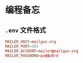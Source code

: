 # 编程备忘

## `.env` 文件格式

``` conf
MAILER_HOST=mailgun.org
MAILER_PORT=565
MAILER_ACCOUNT=mailer@mailgun.org
MAILER_PASSWORD=pa$$w0rd
```
